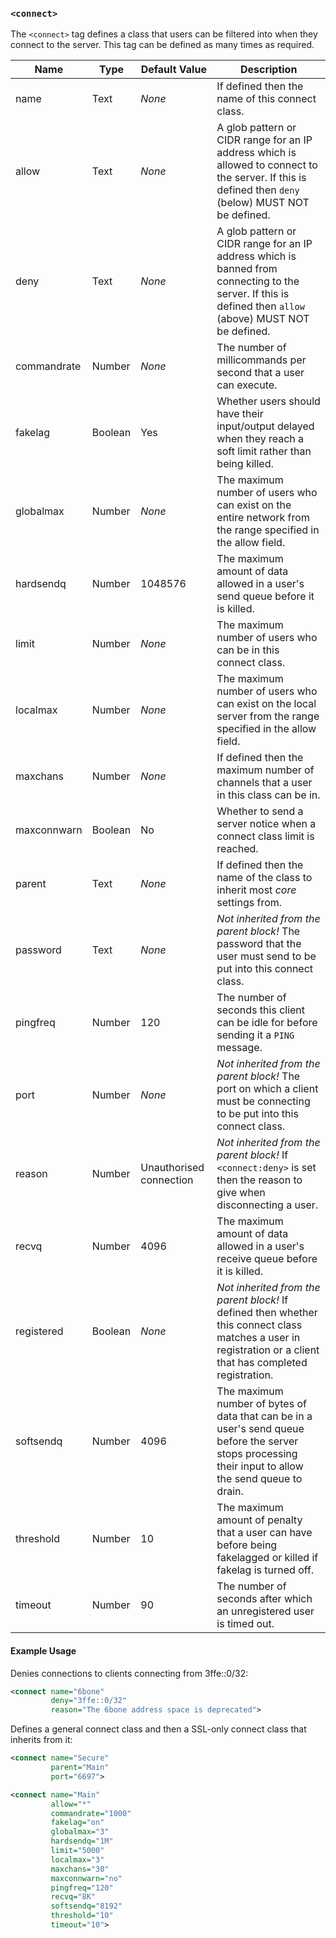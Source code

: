 <!-- This file contains a page fragment. Any changes will affect all pages that include it. -->

### `<connect>`

The `<connect>` tag defines a class that users can be filtered into when they connect to the server. This tag can be defined as many times as required.

Name        | Type    | Default Value           | Description
----------- | ------- | ----------------------- | -----------
name        | Text    | *None*                  | If defined then the name of this connect class.
allow       | Text    | *None*                  | A glob pattern or CIDR range for an IP address which is allowed to connect to the server. If this is defined then `deny` (below) MUST NOT be defined.
deny        | Text    | *None*                  | A glob pattern or CIDR range for an IP address which is banned from connecting to the server. If this is defined then `allow` (above) MUST NOT be defined.
commandrate | Number  | *None*                  | The number of millicommands per second that a user can execute.
fakelag     | Boolean | Yes                     | Whether users should have their input/output delayed when they reach a soft limit rather than being killed.
globalmax   | Number  | *None*                  | The maximum number of users who can exist on the entire network from the range specified in the allow field.
hardsendq   | Number  | 1048576                 | The maximum amount of data allowed in a user's send queue before it is killed.
limit       | Number  | *None*                  | The maximum number of users who can be in this connect class.
localmax    | Number  | *None*                  | The maximum number of users who can exist on the local server from the range specified in the allow field.
maxchans    | Number  | *None*                  | If defined then the maximum number of channels that a user in this class can be in.
maxconnwarn | Boolean | No                      | Whether to send a server notice when a connect class limit is reached.
parent      | Text    | *None*                  | If defined then the name of the class to inherit most *core* settings from.
password    | Text    | *None*                  | *Not inherited from the parent block!*  The password that the user must send to be put into this connect class.
pingfreq    | Number  | 120                     | The number of seconds this client can be idle for before sending it a `PING` message.
port        | Number  | *None*                  | *Not inherited from the parent block!* The port on which a client must be connecting to be put into this connect class.
reason      | Number  | Unauthorised connection | *Not inherited from the parent block!* If `<connect:deny>` is set then the reason to give when disconnecting a user.
recvq       | Number  | 4096                    | The maximum amount of data allowed in a user's receive queue before it is killed.
registered  | Boolean | *None*                  | *Not inherited from the parent block!* If defined then whether this connect class matches a user in registration or a client that has completed registration.
softsendq   | Number  | 4096                    | The maximum number of bytes of data that can be in a user's send queue before the server stops processing their input to allow the send queue to drain.
threshold   | Number  | 10                      | The maximum amount of penalty that a user can have before being fakelagged or killed if fakelag is turned off.
timeout     | Number  | 90                      | The number of seconds after which an unregistered user is timed out.

#### Example Usage

Denies connections to clients connecting from 3ffe::0/32:

```xml
<connect name="6bone"
         deny="3ffe::0/32"
         reason="The 6bone address space is deprecated">
```

Defines a general connect class and then a SSL-only connect class that inherits from it:

```xml
<connect name="Secure"
         parent="Main"
         port="6697">

<connect name="Main"
         allow="*"
         commandrate="1000"
         fakelag="on"
         globalmax="3"
         hardsendq="1M"
         limit="5000"
         localmax="3"
         maxchans="30"
         maxconnwarn="no"
         pingfreq="120"
         recvq="8K"
         softsendq="8192"
         threshold="10"
         timeout="10">
```
